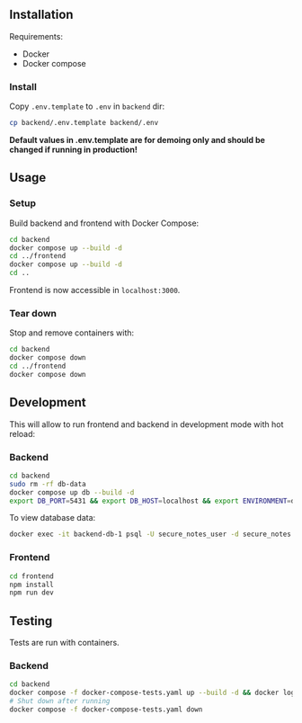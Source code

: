 ## Installation

Requirements:
- Docker
- Docker compose

### Install

Copy `.env.template` to `.env` in `backend` dir:

```sh
cp backend/.env.template backend/.env
```

**Default values in .env.template are for demoing only and should be changed if running in production!**

## Usage

### Setup

Build backend and frontend with Docker Compose:

```sh
cd backend
docker compose up --build -d
cd ../frontend
docker compose up --build -d
cd ..
```

Frontend is now accessible in `localhost:3000`.

### Tear down

Stop and remove containers with:

```sh
cd backend
docker compose down
cd ../frontend
docker compose down
```

## Development

This will allow to run frontend and backend in development mode with hot reload:

### Backend
```sh
cd backend
sudo rm -rf db-data
docker compose up db --build -d
export DB_PORT=5431 && export DB_HOST=localhost && export ENVIRONMENT=dev && python3 main.py
```

To view database data:
```sh
docker exec -it backend-db-1 psql -U secure_notes_user -d secure_notes
```

### Frontend
```sh
cd frontend
npm install
npm run dev
```

## Testing

Tests are run with containers.

### Backend

```sh
cd backend
docker compose -f docker-compose-tests.yaml up --build -d && docker logs backend-tester-1 -f
# Shut down after running
docker compose -f docker-compose-tests.yaml down
```
